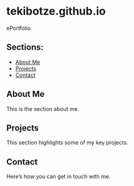 # tekibotze.github.io
ePortfolio

## Sections:
- [About Me](#about-me)
- [Projects](#projects)
- [Contact](#contact)

## About Me
This is the section about me.

## Projects
This section highlights some of my key projects.

## Contact
Here’s how you can get in touch with me.
